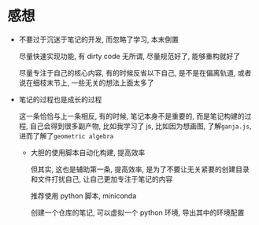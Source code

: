 # 感想

- 不要过于沉迷于笔记的开发, 而忽略了学习, 本末倒置

  尽量快速实现功能, 有 dirty code 无所谓, 尽量规范好了, 能够重构就好了

  尽量专注于自己的核心内容, 有的时候反省以下自己, 是不是在偏离轨道, 或者说在细枝末节上, 一些无关的想法上面太多了

- 笔记的过程也是成长的过程

  这一条恰恰与上一条相反, 有的时候, 笔记本身不是重要的, 而是笔记构建的过程, 自己会得到很多副产物, 比如我学习了 js, 比如因为想画图, 了解`ganja.js`, 进而了解了`geometric algebra`

  - 大胆的使用脚本自动化构建, 提高效率

    但其实, 这也是辅助第一条, 提高效率, 是为了不要让无关紧要的创建目录和文件打扰自己, 让自己更加专注于笔记的内容

    推荐使用 python 脚本, miniconda

    创建一个仓库的笔记, 可以虚拟一个 python 环境, 导出其中的环境配置
